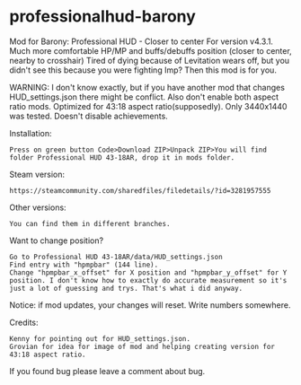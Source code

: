 # professionalhud-barony
Mod for Barony: Professional HUD - Closer to center
For version v4.3.1.
Much more comfortable HP/MP and buffs/debuffs position (closer to center, nearby to crosshair)
Tired of dying because of Levitation wears off, but you didn't see this because you were fighting Imp? Then this mod is for you.

WARNING:
I don't know exactly, but if you have another mod that changes HUD_settings.json there might be conflict. Also don't enable both aspect ratio mods.
Optimized for 43:18 aspect ratio(supposedly). Only 3440x1440 was tested.
Doesn't disable achievements.

Installation:

    Press on green button Code>Download ZIP>Unpack ZIP>You will find folder Professional HUD 43-18AR, drop it in mods folder.

Steam version:

    https://steamcommunity.com/sharedfiles/filedetails/?id=3281957555


Other versions:

    You can find them in different branches.

Want to change position?

    Go to Professional HUD 43-18AR/data/HUD_settings.json
    Find entry with "hpmpbar" (144 line).
    Change "hpmpbar_x_offset" for X position and "hpmpbar_y_offset" for Y position. I don't know how to exactly do accurate measurement so it's just a lot of guessing and trys. That's what i did anyway.

Notice: if mod updates, your changes will reset. Write numbers somewhere.

Credits:

    Kenny for pointing out for HUD_settings.json.
    Grovian for idea for image of mod and helping creating version for 43:18 aspect ratio.


If you found bug please leave a comment about bug.
